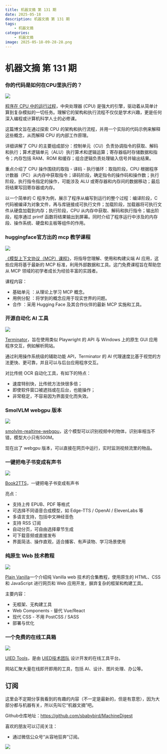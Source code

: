 ```yaml
---
title: 机器文摘 第 131 期
date: 2025-05-18
description: 机器文摘 第 131 期
tags: 
    - 机器文摘
categories: 
    - 机器文摘
image: 2025-05-18-09-28-28.png
---
```

# 机器文摘 第 131 期
### 你的代码是如何在CPU里执行的？
![](2025-05-18-09-23-38.png)

[程序在 CPU 中的运行过程](https://chessman7.substack.com/p/how-your-code-runs-the-journey-of)，中央处理器 (CPU) 是强大的引擎，驱动着从简单计算到复杂模拟的一切任务。理解它的架构和执行流程不仅仅是学术兴趣，更是任何深入编程或计算机科学人士的必修课。

这篇博文旨在通过探索 CPU 的架构和执行流程，并用一个实际的代码示例来解释这些概念，从而解释 CPU 的内部工作原理。

详细讲解了 CPU 的主要组成部分：控制单元（CU）负责协调指令的获取、解码和执行；算术逻辑单元（ALU）执行算术和逻辑运算；寄存器临时存储数据和指令；内存包括 RAM、ROM 和缓存；组合逻辑负责处理输入信号并输出结果。

重点介绍了 CPU 操作围绕的取指 - 译码 - 执行循环：取指阶段，CPU 根据程序计数器（PC）从内存中获取指令；译码阶段，确定指令的操作码和操作数；执行阶段，执行指令指定的操作，可能涉及 ALU 或寄存器和内存间的数据移动；最后将结果写回寄存器或内存。

以一个简单的 C 程序为例，展示了程序从编写到运行的整个过程：编译阶段，C 代码被编译为对象文件，再与库链接成可执行文件；加载阶段，加载器将可执行文件从硬盘加载到内存；执行阶段，CPU 从内存中获取、解码和执行指令；输出阶段，程序通过 printf 函数将结果输出到屏幕。同时介绍了程序运行中涉及的内存段、操作系统、硬盘和主板等组件的作用。


### huggingface官方出的 mcp 教学课程
![](2025-05-18-09-24-14.png)

[《模型上下文协议（MCP）课程》](https://huggingface.co/mcp-course)，将指导您理解、使用和构建尖端 AI 应用，这些应用将基于最新的 MCP 标准，利用外部数据和工具。这门免费课程旨在帮助您从 MCP 领域的初学者成长为经验丰富的实践者。

课程内容：
- 基础单元 ：从理论上学习 MCP 概念。
- 用例分配 ：将学到的概念应用于现实世界的问题。
- 合作 ：采用 Hugging Face 及其合作伙伴的最新 MCP 实施和工具。

### 开源自动化 AI 工具
![](2025-05-18-09-29-50.png)

[Terminator](https://github.com/mediar-ai/terminator)，旨在使用类似 Playwright 的 API 与 Windows 上的原生 GUI 应用程序交互，例如解析网站。

通过利用操作系统级的辅助功能 API，Terminator 的 AI 代理速度比基于视觉的方法更快、更可靠，并且可以与后台应用程序交互。

对比传统 OCR 自动化工具，有如下的特点：

- 速度特别快，比传统方法快很多倍；
- 即使软件窗口被遮挡或在后台，也能操作；
- 非常稳定，不容易因为界面变化而失效。

### SmolVLM webgpu 版本
![](2025-05-18-09-28-28.png)

[smolvlm-realtime-webgpu](https://huggingface.co/spaces/webml-community/smolvlm-realtime-webgpu)，这个模型可以识别视频中的物体，识别率相当不错，模型大小只有500M。

现在出了 webgpu 版本，可以直接在网页中运行，实时监测视频流里的物品。

### 一键把电子书变成有声书 
![](2025-05-18-09-32-39.png)

[Book2TTS](https://b2t.pingfury.top/)，一键把电子书变成有声书 

亮点：
- 支持上传 EPUB、PDF 等格式
- 可选择不同语音合成模型，如 Edge-TTS / OpenAI / ElevenLabs 等
- 多语言支持，包括中文神经音色
- 支持 RSS 订阅
- 自动分页，可自由选择章节生成
- 可下载音频或直接发布
- 界面简洁、操作直观，适合播客、有声读物、学习场景使用

### 纯原生 Web 技术教程
![](2025-05-18-09-33-16.png)

[Plain Vanilla](https://plainvanillaweb.com/index.html)一个介绍纯 Vanilla web 技术的合集教程，使用原生的 HTML、CSS 和 JavaScript 进行网页和 Web 应用开发，摒弃复杂的框架和构建工具。

主要内容：

- 无框架、无构建工具
-  Web Components - 替代 Vue/React
- 现代 CSS - 不用 PostCSS / SASS
- 部署与优化 ​​​

### 一个免费的在线工具箱
![](2025-05-18-09-33-41.png)

[UIED Tools](https://uiedtool.com/)，是由 [UIED技术团队](https://fsuied.com/) 设计开发的在线工具平台。

网站汇聚大量在线即开即用的工具，包括 AI、设计、图片处理、办公等。

## 订阅
这里会不定期分享我看到的有趣的内容（不一定是最新的，但是有意思），因为大部分都与机器有关，所以先叫它“机器文摘”吧。

Github仓库地址：https://github.com/sbabybird/MachineDigest

喜欢的朋友可以订阅关注：

- 通过微信公众号“从容地狂奔”订阅。

![](../weixin.jpg)
